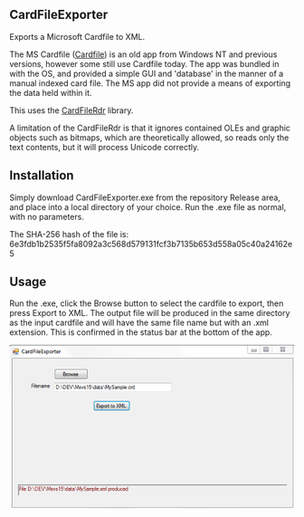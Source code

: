 ## CardFileExporter

Exports a Microsoft Cardfile to XML.

The MS Cardfile ([Cardfile](http://wikivisually.com/wiki/Cardfile)) is an old app from Windows NT and previous versions, however some still use Cardfile today.  The app was bundled in with the OS, and provided a simple GUI and 'database' in the manner of a manual indexed card file.  The MS app did not provide a means of exporting the data held within it.

This uses the [CardFileRdr](http://github.com/antboy/CardFileRdr) library.

A limitation of the CardFileRdr is that it ignores contained OLEs and graphic objects such as bitmaps, which are theoretically allowed, so reads only the text contents, but it will process Unicode correctly.

## Installation
Simply download CardFileExporter.exe from the repository Release area, and place into a local directory of your choice.  Run the .exe file as normal, with no parameters.

The SHA-256 hash of the file is:
6e3fdb1b2535f5fa8092a3c568d579131fcf3b7135b653d558a05c40a24162e5

## Usage

Run the .exe, click the Browse button to select the cardfile to export, then press Export to XML.  The output file will be produced in the same directory as the input cardfile and will have the same file name but with an .xml extension.  This is confirmed in the status bar at the bottom of the app.

![example](\doc\use.png)
